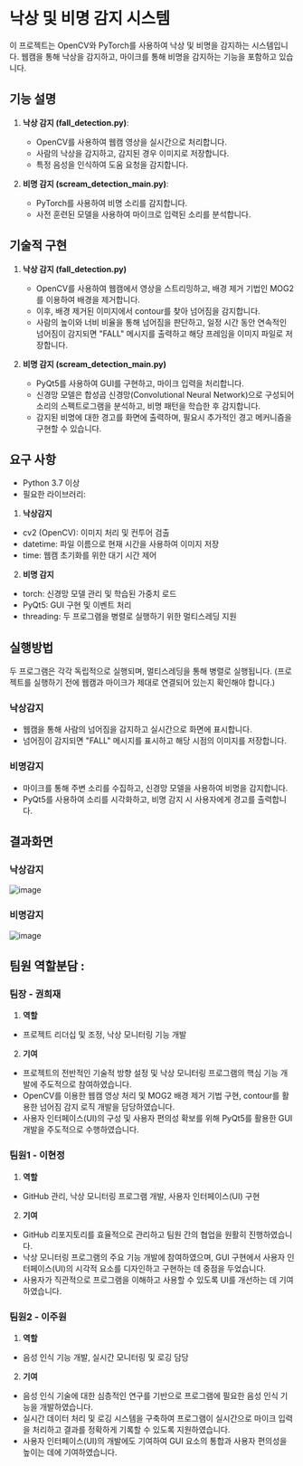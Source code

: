 # 낙상 및 비명 감지 시스템

이 프로젝트는 OpenCV와 PyTorch를 사용하여 낙상 및 비명을 감지하는 시스템입니다. 웹캠을 통해 낙상을 감지하고, 마이크를 통해 비명을 감지하는 기능을 포함하고 있습니다.

## 기능 설명

1. **낙상 감지 (fall_detection.py)**:
   - OpenCV를 사용하여 웹캠 영상을 실시간으로 처리합니다.
   - 사람의 낙상을 감지하고, 감지된 경우 이미지로 저장합니다.
   - 특정 음성을 인식하여 도움 요청을 감지합니다.

2. **비명 감지 (scream_detection_main.py)**:
   - PyTorch를 사용하여 비명 소리를 감지합니다.
   - 사전 훈련된 모델을 사용하여 마이크로 입력된 소리를 분석합니다.


## 기술적 구현

1. **낙상 감지 (fall_detection.py)**
   - OpenCV를 사용하여 웹캠에서 영상을 스트리밍하고, 배경 제거 기법인 MOG2를 이용하여 배경을 제거합니다.
   - 이후, 배경 제거된 이미지에서 contour를 찾아 넘어짐을 감지합니다.
   - 사람의 높이와 너비 비율을 통해 넘어짐을 판단하고, 일정 시간 동안 연속적인 넘어짐이 감지되면 "FALL" 메시지를 출력하고
     해당 프레임을 이미지 파일로 저장합니다.

2. **비명 감지 (scream_detection_main.py)**
   - PyQt5를 사용하여 GUI를 구현하고, 마이크 입력을 처리합니다.
   - 신경망 모델은 합성곱 신경망(Convolutional Neural Network)으로 구성되어 소리의 스펙트로그램을 분석하고,
     비명 패턴을 학습한 후 감지합니다.
   - 감지된 비명에 대한 경고를 화면에 출력하며, 필요시 추가적인 경고 메커니즘을 구현할 수 있습니다.

   
## 요구 사항
- Python 3.7 이상
- 필요한 라이브러리:

1. **낙상감지**
  - cv2 (OpenCV): 이미지 처리 및 컨투어 검출
  - datetime: 파일 이름으로 현재 시간을 사용하여 이미지 저장
  - time: 웹캠 초기화를 위한 대기 시간 제어

2. **비명 감지**
  - torch: 신경망 모델 관리 및 학습된 가중치 로드
  - PyQt5: GUI 구현 및 이벤트 처리
  - threading: 두 프로그램을 병렬로 실행하기 위한 멀티스레딩 지원


## 실행방법
두 프로그램은 각각 독립적으로 실행되며, 멀티스레딩을 통해 병렬로 실행됩니다.
(프로젝트를 실행하기 전에 웹캠과 마이크가 제대로 연결되어 있는지 확인해야 합니다.)
### 낙상감지
-  웹캠을 통해 사람의 넘어짐을 감지하고 실시간으로 화면에 표시합니다.
-  넘어짐이 감지되면 "FALL" 메시지를 표시하고 해당 시점의 이미지를 저장합니다.
### 비명감지
- 마이크를 통해 주변 소리를 수집하고, 신경망 모델을 사용하여 비명을 감지합니다.
- PyQt5를 사용하여 소리를 시각화하고, 비명 감지 시 사용자에게 경고를 출력합니다.

## 결과화면
### 낙상감지
![image](https://github.com/hyhy-j/opensource_final/assets/141477787/d5feea9c-6d92-49ef-8d3b-a035bef0b843)
### 비명감지
![image](https://github.com/hyhy-j/opensource_final/assets/141477787/46fe5e55-cdc3-4c20-a89c-79d349adeba1)


## 팀원 역할분담 :

### 팀장 - 권희재
1. **역할**
 - 프로젝트 리더십 및 조정, 낙상 모니터링 기능 개발
2. **기여**
- 프로젝트의 전반적인 기술적 방향 설정 및 낙상 모니터링 프로그램의 핵심 기능 개발에 주도적으로 참여하였습니다.
- OpenCV를 이용한 웹캠 영상 처리 및 MOG2 배경 제거 기법 구현, contour를 활용한 넘어짐 감지 로직 개발을 담당하였습니다. 
- 사용자 인터페이스(UI)의 구성 및 사용자 편의성 확보를 위해 PyQt5를 활용한 GUI 개발을 주도적으로 수행하였습니다.
  
### 팀원1 - 이현정
1. **역할**
 - GitHub 관리, 낙상 모니터링 프로그램 개발, 사용자 인터페이스(UI) 구현
2. **기여**
 - GitHub 리포지토리를 효율적으로 관리하고 팀원 간의 협업을 원활히 진행하였습니다.
 - 낙상 모니터링 프로그램의 주요 기능 개발에 참여하였으며, GUI 구현에서 사용자 인터페이스(UI)의 시각적 요소를 디자인하고 구현하는 데 중점을 두었습니다.
 - 사용자가 직관적으로 프로그램을 이해하고 사용할 수 있도록 UI를 개선하는 데 기여하였습니다.
   
### 팀원2 - 이주원
1. **역할**
 - 음성 인식 기능 개발, 실시간 모니터링 및 로깅 담당
2. **기여**
 - 음성 인식 기술에 대한 심층적인 연구를 기반으로 프로그램에 필요한 음성 인식 기능을 개발하였습니다.
 - 실시간 데이터 처리 및 로깅 시스템을 구축하여 프로그램이 실시간으로 마이크 입력을 처리하고 결과를 정확하게 기록할 수 있도록 지원하였습니다.
 - 사용자 인터페이스(UI)의 개발에도 기여하여 GUI 요소의 통합과 사용자 편의성을 높이는 데에 기여하였습니다.   
